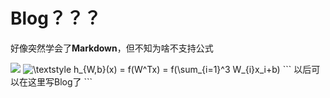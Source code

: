 Blog？？？
====
好像突然学会了**Markdown**，但不知为啥不支持公式

<img src="http://www.forkosh.com/mathtex.cgi? \int_{0}^{T}\sigma^2_tdt">
<img class="tex" alt="\textstyle h_{W,b}(x) = f(W^Tx) = f(\sum_{i=1}^3 W_{i}x_i+b)" src="/wiki/images/math/8/9/f/89f1f9e549b908834d9fedca36d07bd4.png">
```
以后可以在这里写Blog了
```


